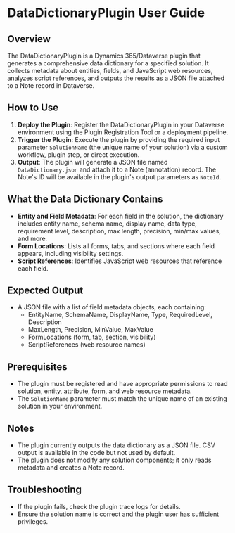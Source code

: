 # DataDictionaryPlugin User Guide

## Overview
The DataDictionaryPlugin is a Dynamics 365/Dataverse plugin that generates a comprehensive data dictionary for a specified solution. It collects metadata about entities, fields, and JavaScript web resources, analyzes script references, and outputs the results as a JSON file attached to a Note record in Dataverse.

## How to Use
1. **Deploy the Plugin**: Register the DataDictionaryPlugin in your Dataverse environment using the Plugin Registration Tool or a deployment pipeline.
2. **Trigger the Plugin**: Execute the plugin by providing the required input parameter `SolutionName` (the unique name of your solution) via a custom workflow, plugin step, or direct execution.
3. **Output**: The plugin will generate a JSON file named `DataDictionary.json` and attach it to a Note (annotation) record. The Note's ID will be available in the plugin's output parameters as `NoteId`.

## What the Data Dictionary Contains
- **Entity and Field Metadata**: For each field in the solution, the dictionary includes entity name, schema name, display name, data type, requirement level, description, max length, precision, min/max values, and more.
- **Form Locations**: Lists all forms, tabs, and sections where each field appears, including visibility settings.
- **Script References**: Identifies JavaScript web resources that reference each field.

## Expected Output
- A JSON file with a list of field metadata objects, each containing:
  - EntityName, SchemaName, DisplayName, Type, RequiredLevel, Description
  - MaxLength, Precision, MinValue, MaxValue
  - FormLocations (form, tab, section, visibility)
  - ScriptReferences (web resource names)

## Prerequisites
- The plugin must be registered and have appropriate permissions to read solution, entity, attribute, form, and web resource metadata.
- The `SolutionName` parameter must match the unique name of an existing solution in your environment.

## Notes
- The plugin currently outputs the data dictionary as a JSON file. CSV output is available in the code but not used by default.
- The plugin does not modify any solution components; it only reads metadata and creates a Note record.

## Troubleshooting
- If the plugin fails, check the plugin trace logs for details.
- Ensure the solution name is correct and the plugin user has sufficient privileges.